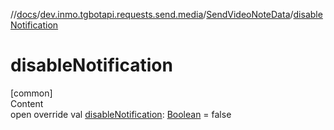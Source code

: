 //[docs](../../../index.md)/[dev.inmo.tgbotapi.requests.send.media](../index.md)/[SendVideoNoteData](index.md)/[disableNotification](disable-notification.md)



# disableNotification  
[common]  
Content  
open override val [disableNotification](disable-notification.md): [Boolean](https://kotlinlang.org/api/latest/jvm/stdlib/kotlin/-boolean/index.html) = false  



